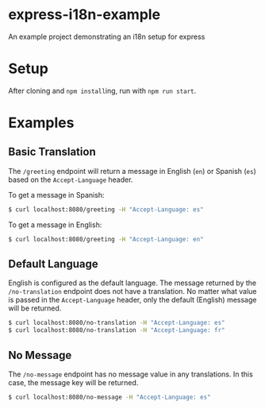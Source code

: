 # express-i18n-example
An example project demonstrating an i18n setup for express

# Setup
After cloning and `npm install`ing, run with `npm run start`.

# Examples
## Basic Translation
The `/greeting` endpoint will return a message in English (`en`) or Spanish (`es`) based on the `Accept-Language` header.

To get a message in Spanish:
```bash
$ curl localhost:8080/greeting -H "Accept-Language: es"
```

To get a message in English:
```bash
$ curl localhost:8080/greeting -H "Accept-Language: en"
```

## Default Language
English is configured as the default language. The message returned by the `/no-translation` endpoint does not have a translation. No matter what value is passed in the `Accept-Language` header, only the default (English) message will be returned.
```bash
$ curl localhost:8080/no-translation -H "Accept-Language: es"
$ curl localhost:8080/no-translation -H "Accept-Language: fr"
```

## No Message
The `/no-message` endpoint has no message value in any translations. In this case, the message key will be returned.
```bash
$ curl localhost:8080/no-message -H "Accept-Language: es"
```